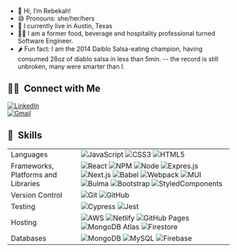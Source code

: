 - 👋 Hi, I’m Rebekah! 
- 😄 Pronouns: she/her/hers
- 🤠 I currently live in Austin, Texas
- 👩‍💻 I am a former food, beverage and hospitality professional turned Software Engineer.
- 🌶 Fun fact: I am the 2014 Daiblo Salsa-eating champion, having consumed 28oz of diablo salsa in less than 5min. 
--    the record is still unbroken, many were smarter than I.


##  🤝🏻 &nbsp;Connect with Me

<a href="https://www.linkedin.com/in/rebekah-cruz/"><img alt="LinkedIn" src="https://img.shields.io/badge/-Rebekah%20Cruz-0077B5?style=for-the-badge&logo=Linkedin&logoColor=white"/></a>
<br>
<a href="mailto:rebekah.cruz702@gmail.com"><img alt="Gmail" src="https://img.shields.io/badge/rebekah.cruz702@gmail.com-D14836?style=for-the-badge&logo=Gmail&logoColor=white"/></a>

## 🚀 &nbsp;Skills
<table>
  <tr>
    <td>Languages</td>
    <td>
      <img alt="JavaScript" src="https://img.shields.io/badge/JavaScript-E89313?logo=javascript&logoColor=white&style=for-the-badge" />
      <img alt="CSS3" src="https://img.shields.io/badge/css3-%231572B6.svg?style=for-the-badge&logo=css3&logoColor=white" />
      <img alt="HTML5" src="https://img.shields.io/badge/html5-%23E34F26.svg?style=for-the-badge&logo=html5&logoColor=white" />
    </td>
  </tr>
    <tr>
    <td>Frameworks, Platforms and Libraries</td>
    <td>
      <img alt="React" src="https://img.shields.io/badge/react-%2320232a.svg?style=for-the-badge&logo=react&logoColor=%2361DAFB" />
      <img alt="NPM" src="https://img.shields.io/badge/NPM-%23000000.svg?style=for-the-badge&logo=npm&logoColor=white" />
      <img alt="Node" src="https://img.shields.io/badge/node.js-6DA55F?style=for-the-badge&logo=node.js&logoColor=white" />
      <img alt="Expres.js" src="https://img.shields.io/badge/express.js-%23404d59.svg?style=for-the-badge&logo=express&logoColor=%2361DAFB" />
      <img alt="Next.js" src="https://img.shields.io/badge/Next.js-black?style=for-the-badge&logo=nextdotjs&logoColor=white" />
      <img alt="Babel" src="https://img.shields.io/badge/babel-yellow?style=for-the-badge&logo=babel&logoColor=black" />
      <img alt="Webpack" src="https://img.shields.io/badge/webpack-%238DD6F9.svg?style=for-the-badge&logo=webpack&logoColor=black" />
      <img alt="MUI" src="https://img.shields.io/badge/Material%20UI-027FFF?style=for-the-badge&logo=mui&logoColor=white" />
      <img alt="Bulma" src="https://img.shields.io/badge/Bulma-03D1B2?style=for-the-badge&logo=bulma&logoColor=white"/>
      <img alt="Bootstrap" src="https://img.shields.io/badge/bootstrap-blueviolet?style=for-the-badge&logo=bootstrap&logoColor=white" />
      <img alt="StyledComponents" src="https://img.shields.io/badge/Styled%20Components-212121?style=for-the-badge&logo=styledcomponents&logoColor=pink"/>
    </td>
  </tr>
  <tr>
    <td>Version Control</td>
    <td>
      <img alt="Git" src="https://img.shields.io/badge/git-%23F05033.svg?style=for-the-badge&logo=git&logoColor=white" />
      <img alt="GitHub" src="https://img.shields.io/badge/github-%23121011.svg?style=for-the-badge&logo=github&logoColor=white" />
    </td>
  </tr>
    <tr>
    <td>Testing</td>
      <td>
        <img alt="Cypress" src="https://img.shields.io/badge/cypress-212121?style=for-the-badge&logo=cypress&logoColor=grey"/>
        <img alt="Jest" src="https://img.shields.io/badge/jest-C3441A?style=for-the-badge&logo=jest&logoColor=white"/>
      </td>
    </tr>
  <tr>
    <td>Hosting</td>
    <td>
      <img alt="AWS" src="https://img.shields.io/badge/AWS-%23FF9900.svg?style=for-the-badge&logo=amazon-aws&logoColor=white" />
      <img alt="Netlify" src="https://img.shields.io/badge/Netlify-30C8C9?style=for-the-badge&logo=netlify&logoColor=white"/>
      <img alt="GitHub Pages" src="https://img.shields.io/badge/GitHub%20Pages-black?style=for-the-badge&logo=githubpages&logoColor=white"/>
      <img alt="MongoDB Atlas" src="https://img.shields.io/badge/MongoDB%20Atlas-%2343853D.svg?style=for-the-badge&logo=mongodb&logoColor=white" />
      <img alt="Firestore" src="https://img.shields.io/badge/firebase-yellow?style=for-the-badge&logo=firebase&logoColor=black" />
    </td>
  </tr>
  <tr>
    <td>Databases</td>
    <td>
      <img alt="MongoDB" src="https://img.shields.io/badge/MongoDB-%234ea94b.svg?style=for-the-badge&logo=mongodb&logoColor=white" />
      <img alt="MySQL" src="https://img.shields.io/badge/mysql-%2300f.svg?style=for-the-badge&logo=mysql&logoColor=white" />
      <img alt="Firebase" src="https://img.shields.io/badge/firestore-important?style=for-the-badge&logo=firebase&logoColor=black" />
    </td>
  </tr>
</table>
